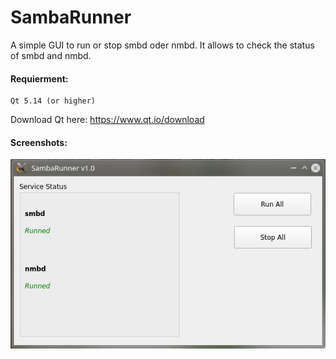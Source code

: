 # SambaRunner
A simple GUI to run or stop smbd oder nmbd. 
It allows to check the status of smbd and nmbd.
<br> 

#### Requierment: <br />
```
Qt 5.14 (or higher)
```
Download Qt here: https://www.qt.io/download
<br>
#### Screenshots:

![alt text2](https://github.com/pgc062020/SambaRunner/blob/main/Screenshots/SambaRunner_002.png)
